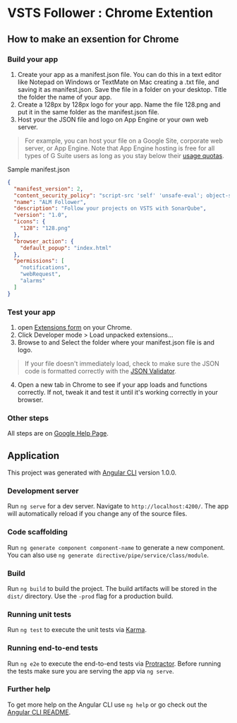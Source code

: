 # VSTS Follower : Chrome Extention

## How to make an exsention for Chrome

### Build your app
1. Create your app as a manifest.json file. You can do this in a text editor like Notepad on Windows or TextMate on Mac creating a .txt file, and saving it as manifest.json. Save the file in a folder on your desktop. Title the folder the name of your app.
2. Create a 128px by 128px logo for your app. Name the file 128.png and put it in the same folder as the manifest.json file.
3. Host your the JSON file and logo on App Engine or your own web server.

> For example, you can host your file on a Google Site, corporate web server, or App Engine. 
Note that App Engine hosting is free for all types of G Suite users as long as you stay below their [usage quotas](https://developers.google.com/appengine/docs/quotas). 

Sample manifest.json
``` json
{
  "manifest_version": 2,
  "content_security_policy": "script-src 'self' 'unsafe-eval'; object-src 'self'",
  "name": "ALM Follower",
  "description": "Follow your projects on VSTS with SonarQube",
  "version": "1.0",
  "icons": {
    "128": "128.png"
  },
  "browser_action": {
    "default_popup": "index.html"
  },
  "permissions": [
    "notifications",
    "webRequest",
    "alarms"
  ]
}
``` 

### Test your app
1. open [Extensions form](chrome://extensions/) on your Chrome.
2. Click Developer mode > Load unpacked extensions...
3. Browse to and Select the folder where your manifest.json file is and logo.
> If your file doesn't immediately load, check to make sure the JSON code is formatted correctly with the [JSON Validator](http://jsonlint.com/).
4. Open a new tab in Chrome to see if your app loads and functions correctly. If not, tweak it and test it until it's working correctly in your browser.

### Other steps
All steps are on [Google Help Page](https://support.google.com/chrome/a/answer/2714278?hl=en).

## Application

This project was generated with [Angular CLI](https://github.com/angular/angular-cli) version 1.0.0.

### Development server

Run `ng serve` for a dev server. Navigate to `http://localhost:4200/`. The app will automatically reload if you change any of the source files.

### Code scaffolding

Run `ng generate component component-name` to generate a new component. You can also use `ng generate directive/pipe/service/class/module`.

### Build

Run `ng build` to build the project. The build artifacts will be stored in the `dist/` directory. Use the `-prod` flag for a production build.

### Running unit tests

Run `ng test` to execute the unit tests via [Karma](https://karma-runner.github.io).

### Running end-to-end tests

Run `ng e2e` to execute the end-to-end tests via [Protractor](http://www.protractortest.org/).
Before running the tests make sure you are serving the app via `ng serve`.

### Further help

To get more help on the Angular CLI use `ng help` or go check out the [Angular CLI README](https://github.com/angular/angular-cli/blob/master/README.md).
